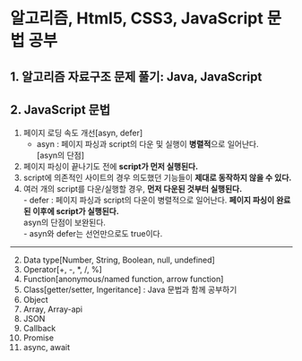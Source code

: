 # 알고리즘, Html5, CSS3, JavaScript 문법 공부   
    
## 1. 알고리즘 자료구조 문제 풀기: Java, JavaScript  
    
## 2. JavaScript 문법  
1. 페이지 로딩 속도 개선[asyn, defer]   
    - asyn : 페이지 파싱과 script의 다운 및 실행이 **병렬적**으로 일어난다.    
      [asyn의 단점]
  1. 페이지 파싱이 끝나기도 전에 **script가 먼저 실행된다.**   
  2. script에 의존적인 사이트의 경우 의도했던 기능들이 **제대로 동작하지 않을 수 있다.**   
  3. 여러 개의 script를 다운/실행할 경우, **먼저 다운된 것부터 실행된다.**    
    - defer : 페이지 파싱과 script의 다운이 병렬적으로 일어난다. **페이지 파싱이 완료된 이후에 script가 실행된다.**   
      asyn의 단점이 보완된다.    
    - asyn와 defer는 선언만으로도 true이다.   
----------              
2. Data type[Number, String, Boolean, null, undefined]   
3. Operator[+, -, *, /, %]   
4. Function[anonymous/named function, arrow function]   
5. Class[getter/setter, Ingeritance] : Java 문법과 함께 공부하기   
6. Object   
7. Array, Array-api   
8. JSON   
9. Callback   
10. Promise   
11. async, await   

